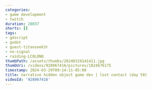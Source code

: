 ```yaml
---
categories:
- game development
- twitch
duration: 28037
shorts: []
tags:
- gdscript
- godot
- guest-titanseek3r
- no-signal
- raiding-LCOLONQ
thumbPath: /assets/thumbs/20240329141411.jpg
thumbUri: /videos/928967416/pictures/1824676175
timestamp: 2024-03-29T09:14:11-05:00
title: narrative hidden object game dev | lost contact (day 58)
videoId: '928967416'
---
```

